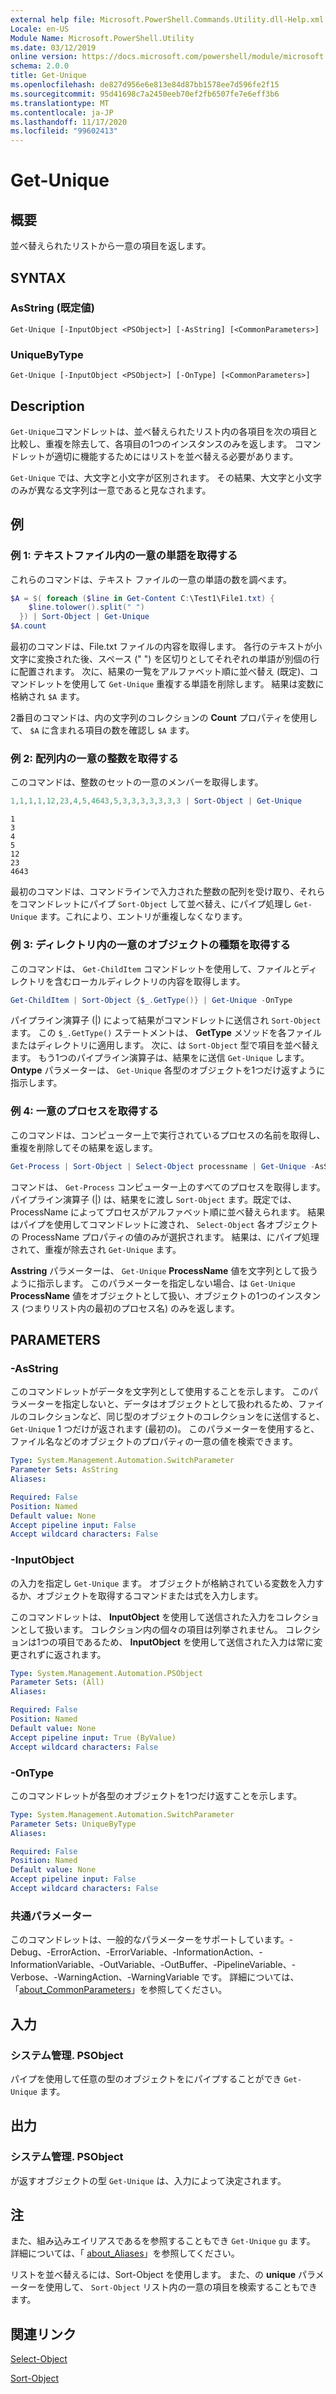 ```yaml
---
external help file: Microsoft.PowerShell.Commands.Utility.dll-Help.xml
Locale: en-US
Module Name: Microsoft.PowerShell.Utility
ms.date: 03/12/2019
online version: https://docs.microsoft.com/powershell/module/microsoft.powershell.utility/get-unique?view=powershell-7.2&WT.mc_id=ps-gethelp
schema: 2.0.0
title: Get-Unique
ms.openlocfilehash: de827d956e6e813e84d87bb1578ee7d596fe2f15
ms.sourcegitcommit: 95d41698c7a2450eeb70ef2fb6507fe7e6eff3b6
ms.translationtype: MT
ms.contentlocale: ja-JP
ms.lasthandoff: 11/17/2020
ms.locfileid: "99602413"
---
```

# Get-Unique

## 概要
並べ替えられたリストから一意の項目を返します。

## SYNTAX

### AsString (既定値)

```
Get-Unique [-InputObject <PSObject>] [-AsString] [<CommonParameters>]
```

### UniqueByType

```
Get-Unique [-InputObject <PSObject>] [-OnType] [<CommonParameters>]
```

## Description

`Get-Unique`コマンドレットは、並べ替えられたリスト内の各項目を次の項目と比較し、重複を除去して、各項目の1つのインスタンスのみを返します。 コマンドレットが適切に機能するためにはリストを並べ替える必要があります。

`Get-Unique` では、大文字と小文字が区別されます。 その結果、大文字と小文字のみが異なる文字列は一意であると見なされます。

## 例

### 例 1: テキストファイル内の一意の単語を取得する

これらのコマンドは、テキスト ファイルの一意の単語の数を調べます。

```powershell
$A = $( foreach ($line in Get-Content C:\Test1\File1.txt) {
    $line.tolower().split(" ")
  }) | Sort-Object | Get-Unique
$A.count
```

最初のコマンドは、File.txt ファイルの内容を取得します。 各行のテキストが小文字に変換された後、スペース (" ") を区切りとしてそれぞれの単語が別個の行に配置されます。 次に、結果の一覧をアルファベット順に並べ替え (既定)、コマンドレットを使用して `Get-Unique` 重複する単語を削除します。 結果は変数に格納され `$A` ます。

2番目のコマンドは、内の文字列のコレクションの **Count** プロパティを使用して、 `$A` に含まれる項目の数を確認し `$A` ます。

### 例 2: 配列内の一意の整数を取得する

このコマンドは、整数のセットの一意のメンバーを取得します。

```powershell
1,1,1,1,12,23,4,5,4643,5,3,3,3,3,3,3,3 | Sort-Object | Get-Unique
```

```Output
1
3
4
5
12
23
4643
```

最初のコマンドは、コマンドラインで入力された整数の配列を受け取り、それらをコマンドレットにパイプ `Sort-Object` して並べ替え、にパイプ処理し `Get-Unique` ます。これにより、エントリが重複しなくなります。

### 例 3: ディレクトリ内の一意のオブジェクトの種類を取得する

このコマンドは、 `Get-ChildItem` コマンドレットを使用して、ファイルとディレクトリを含むローカルディレクトリの内容を取得します。

```powershell
Get-ChildItem | Sort-Object {$_.GetType()} | Get-Unique -OnType
```

パイプライン演算子 (|) によって結果がコマンドレットに送信され `Sort-Object` ます。 この `$_.GetType()` ステートメントは、 **GetType** メソッドを各ファイルまたはディレクトリに適用します。 次に、は `Sort-Object` 型で項目を並べ替えます。 もう1つのパイプライン演算子は、結果をに送信 `Get-Unique` します。 **Ontype** パラメーターは、 `Get-Unique` 各型のオブジェクトを1つだけ返すように指示します。

### 例 4: 一意のプロセスを取得する

このコマンドは、コンピューター上で実行されているプロセスの名前を取得し、重複を削除してその結果を返します。

```powershell
Get-Process | Sort-Object | Select-Object processname | Get-Unique -AsString
```

コマンドは、 `Get-Process` コンピューター上のすべてのプロセスを取得します。 パイプライン演算子 (|) は、結果をに渡し `Sort-Object` ます。既定では、ProcessName によってプロセスがアルファベット順に並べ替えられます。 結果はパイプを使用してコマンドレットに渡され、 `Select-Object` 各オブジェクトの ProcessName プロパティの値のみが選択されます。 結果は、にパイプ処理されて、重複が除去され `Get-Unique` ます。

**Asstring** パラメーターは、 `Get-Unique` **ProcessName** 値を文字列として扱うように指示します。
このパラメーターを指定しない場合、は `Get-Unique` **ProcessName** 値をオブジェクトとして扱い、オブジェクトの1つのインスタンス (つまりリスト内の最初のプロセス名) のみを返します。

## PARAMETERS

### -AsString

このコマンドレットがデータを文字列として使用することを示します。 このパラメーターを指定しないと、データはオブジェクトとして扱われるため、ファイルのコレクションなど、同じ型のオブジェクトのコレクションをに送信すると、 `Get-Unique` 1 つだけが返されます (最初の)。 このパラメーターを使用すると、ファイル名などのオブジェクトのプロパティの一意の値を検索できます。

```yaml
Type: System.Management.Automation.SwitchParameter
Parameter Sets: AsString
Aliases:

Required: False
Position: Named
Default value: None
Accept pipeline input: False
Accept wildcard characters: False
```

### -InputObject

の入力を指定し `Get-Unique` ます。 オブジェクトが格納されている変数を入力するか、オブジェクトを取得するコマンドまたは式を入力します。

このコマンドレットは、 **InputObject** を使用して送信された入力をコレクションとして扱います。 コレクション内の個々の項目は列挙されません。 コレクションは1つの項目であるため、 **InputObject** を使用して送信された入力は常に変更されずに返されます。

```yaml
Type: System.Management.Automation.PSObject
Parameter Sets: (All)
Aliases:

Required: False
Position: Named
Default value: None
Accept pipeline input: True (ByValue)
Accept wildcard characters: False
```

### -OnType

このコマンドレットが各型のオブジェクトを1つだけ返すことを示します。

```yaml
Type: System.Management.Automation.SwitchParameter
Parameter Sets: UniqueByType
Aliases:

Required: False
Position: Named
Default value: None
Accept pipeline input: False
Accept wildcard characters: False
```

### 共通パラメーター

このコマンドレットは、一般的なパラメーターをサポートしています。-Debug、-ErrorAction、-ErrorVariable、-InformationAction、-InformationVariable、-OutVariable、-OutBuffer、-PipelineVariable、-Verbose、-WarningAction、-WarningVariable です。 詳細については、「[about_CommonParameters](https://go.microsoft.com/fwlink/?LinkID=113216)」を参照してください。

## 入力

### システム管理. PSObject

パイプを使用して任意の型のオブジェクトをにパイプすることができ `Get-Unique` ます。

## 出力

### システム管理. PSObject

が返すオブジェクトの型 `Get-Unique` は、入力によって決定されます。

## 注

また、組み込みエイリアスであるを参照することもでき `Get-Unique` `gu` ます。 詳細については、「 [about_Aliases](../Microsoft.PowerShell.Core/About/about_Aliases.md)」を参照してください。

リストを並べ替えるには、Sort-Object を使用します。 また、の **unique** パラメーターを使用して、 `Sort-Object` リスト内の一意の項目を検索することもできます。

## 関連リンク

[Select-Object](Select-Object.md)

[Sort-Object](Sort-Object.md)

